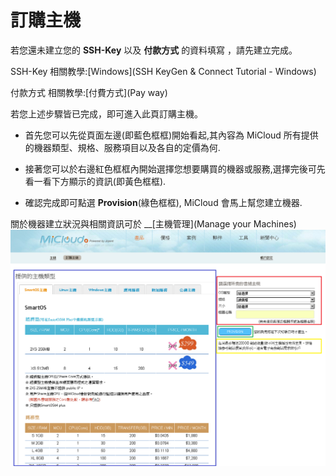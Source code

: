訂購主機
===
若您還未建立您的 __SSH-Key__ 以及 __付款方式__ 的資料填寫 ，請先建立完成。


SSH-Key 相關教學:[Windows](SSH KeyGen & Connect Tutorial - Windows)


付款方式 相關教學:[付費方式](Pay way)




若您上述步驟皆已完成，即可進入此頁訂購主機。


*  首先您可以先從頁面左邊(即藍色框框)開始看起,其內容為 MiCloud 所有提供的機器類型、規格、服務項目以及各自的定價為何.


*  接著您可以於右邊紅色框框內開始選擇您想要購買的機器或服務,選擇完後可先看一看下方顯示的資訊(即黃色框框).


*  確認完成即可點選 __Provision__(綠色框框), MiCloud 會馬上幫您建立機器.


關於機器建立狀況與相關資訊可於 __[主機管理](Manage your Machines)
<img src='images/Order+a+Machine-p1+-5.png' width='650' align='center'/>
